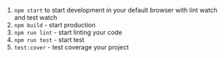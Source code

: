 1. `npm start` to start development in your default browser with lint watch and test watch
2. `npm build` - start production
3. `npm run lint` - start linting your code
4. `npm run test` - start test
5. `test:cover` - test coverage your project


